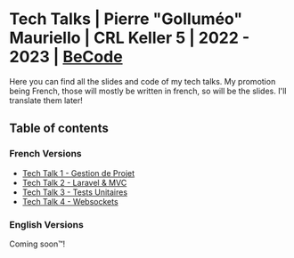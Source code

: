 # Tech Talks | Pierre "Golluméo" Mauriello | CRL Keller 5 | 2022 - 2023 | [BeCode](https://becode.org)

Here you can find all the slides and code of my tech talks. My promotion being French, those will mostly be written in french, so will be the slides. 
I'll translate them later!

## Table of contents
### French Versions

- [Tech Talk 1 - Gestion de Projet](#)
- [Tech Talk 2 - Laravel & MVC](#)
- [Tech Talk 3 - Tests Unitaires](../tests-unitaires)
- [Tech Talk 4 - Websockets](#) 

### English Versions

Coming soon&trade;!